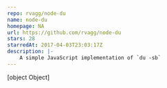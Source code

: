 ```yaml
---
repo: rvagg/node-du
name: node-du
homepage: NA
url: https://github.com/rvagg/node-du
stars: 28
starredAt: 2017-04-03T23:03:17Z
description: |-
    A simple JavaScript implementation of `du -sb`
---
```


[object Object]
